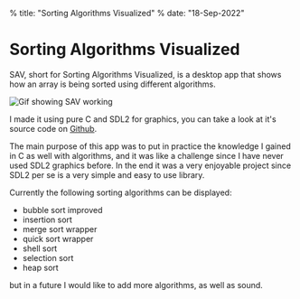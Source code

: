 % title: "Sorting Algorithms Visualized"
% date: "18-Sep-2022"

# Sorting Algorithms Visualized

SAV, short for Sorting Algorithms Visualized, is a desktop app that shows how an array is being sorted using different algorithms.

![](sav.gif "Gif showing SAV working")

I made it using pure C and SDL2 for graphics, you can take a look at it's source code on [Github](https://github.com/mjkloeckner/sav).

The main purpose of this app was to put in practice the knowledge I gained in C as well with algorithms, and it was like a challenge since I have never used SDL2 graphics before. In the end it was a very enjoyable project since SDL2 per se is a very simple and easy to use library.

Currently the following sorting algorithms can be displayed:

* bubble sort improved
* insertion sort
* merge sort wrapper
* quick sort wrapper
* shell sort
* selection sort
* heap sort

but in a future I would like to add more algorithms, as well as sound.
